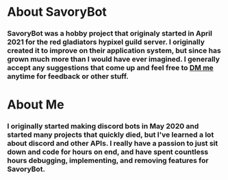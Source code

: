 # About SavoryBot
### SavoryBot was a hobby project that originaly started in April 2021 for the red gladiators hypixel guild server. I originally created it to improve on their application system, but since has grown much more than I would have ever imagined. I generally accept any suggestions that come up and feel free to [DM me](https://windowsvistaiscool.github.io/discord) anytime for feedback or other stuff.

# About Me
### I originally started making discord bots in May 2020 and started many projects that quickly died, but I've learned a lot about discord and other APIs. I really have a passion to just sit down and code for hours on end, and have spent countless hours debugging, implementing, and removing features for SavoryBot.
